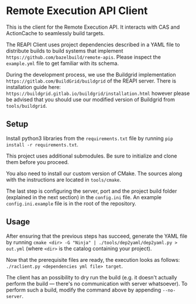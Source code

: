 # Remote Execution API Client

This is the client for the Remote Execution API. It interacts with CAS and ActionCache to seamlessly build targets.

The REAPI Client uses project dependencies described in a YAML file to distribute builds to build systems that implement `https://github.com/bazelbuild/remote-apis`. Please inspect the `example.yml` file to get familiar with its schema.

During the development process, we use the Buildgrid implementation `https://gitlab.com/BuildGrid/buildgrid` of the REAPI server. There is installation guide here: `https://buildgrid.gitlab.io/buildgrid/installation.html` however please be advised that you should use our modified version of Buildgrid from `tools/buildgrid`.

## Setup

Install python3 libraries from the `requirements.txt` file by running `pip install -r requirements.txt`.

This project uses additional submodules. Be sure to initialize and clone them before you proceed.

You also need to install our custom version of CMake. The sources along with the instructions are located in `tools/cmake`.

The last step is configuring the server, port and the project build folder (explained in the next section) in the `config.ini` file. An example `config.ini.example` file is in the root of the repository.


## Usage

After ensuring that the previous steps has succeed, generate the YAML file by running `cmake <dir> -G "Ninja" | ./tools/dep2yaml/dep2yaml.py > out.yml` (where `<dir>` is the catalog containing your project).

Now that the prerequisite files are ready, the execution looks as follows: `./raclient.py <dependencies yml file> target`.

The client has an possibility to dry run the build (e.g. it doesn't actually perform the build — there's no communication with server whatsoever). To perform such a build, modify the command above by appending `--no-server`.
